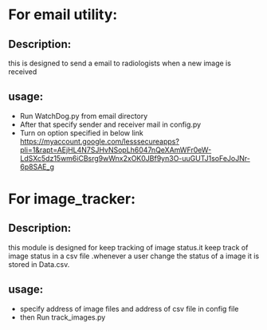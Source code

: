 # For email utility:
## Description:
this is designed to send a email to radiologists when a new image is received

## usage:

- Run WatchDog.py from email directory
- After that specify sender and receiver mail in config.py
- Turn on option specified in below link
https://myaccount.google.com/lesssecureapps?pli=1&rapt=AEjHL4N7SJHvNSopLh6047nQeXAmWFr0eW-LdSXc5dz15wm6iCBsrg9wWnx2xOK0JBf9yn3O-uuGUTJ1soFeJoJNr-6p8SAE_g

# For image_tracker:
## Description:
this module is designed for keep tracking of image status.it keep track of image status in a csv file .whenever a user change the status of a image it is stored
in Data.csv. 

## usage:

- specify address of image files and address of csv file in config file 
- then Run track_images.py 

